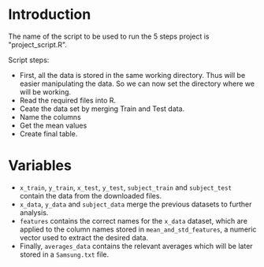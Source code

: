# Introduction

The name of the script to be used to run the 5 steps project is "project_script.R".

Script steps:
* First, all the data is stored in the same working  directory. Thus will be easier manipulating the data. So we can now set the directory where we will be working.
* Read the required files into R.
* Ceate the data set by merging Train and Test data.
* Name the columns
* Get the mean values
* Create final table.


# Variables

* `x_train`, `y_train`, `x_test`, `y_test`, `subject_train` and `subject_test` contain the data from the downloaded files.
* `x_data`, `y_data` and `subject_data` merge the previous datasets to further analysis.
* `features` contains the correct names for the `x_data` dataset, which are applied to the column names stored in `mean_and_std_features`, a numeric vector used to extract the desired data.
* Finally, `averages_data` contains the relevant averages which will be later stored in a `Samsung.txt` file.
